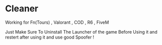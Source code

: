 # Cleaner

Working for Fn(Tours) , Valorant , COD , R6 , FiveM


Just Make Sure To Uninstall The Launcher of the game Before Using it and restert after using it and use good Spoofer !
